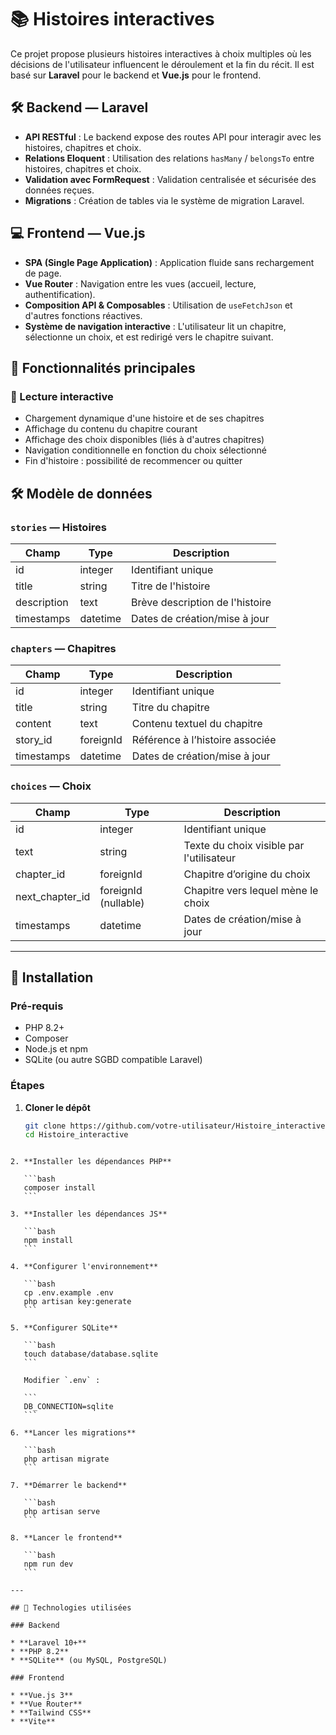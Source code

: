 # 📚 Histoires interactives

Ce projet propose plusieurs histoires interactives à choix multiples où les décisions de l'utilisateur influencent le déroulement et la fin du récit. Il est basé sur **Laravel** pour le backend et **Vue.js** pour le frontend.

## 🛠️ Backend — Laravel

- **API RESTful** : Le backend expose des routes API pour interagir avec les histoires, chapitres et choix.
- **Relations Eloquent** : Utilisation des relations `hasMany` / `belongsTo` entre histoires, chapitres et choix.
- **Validation avec FormRequest** : Validation centralisée et sécurisée des données reçues.
- **Migrations** : Création de tables via le système de migration Laravel.

## 💻 Frontend — Vue.js

- **SPA (Single Page Application)** : Application fluide sans rechargement de page.
- **Vue Router** : Navigation entre les vues (accueil, lecture, authentification).
- **Composition API & Composables** : Utilisation de `useFetchJson` et d'autres fonctions réactives.
- **Système de navigation interactive** : L'utilisateur lit un chapitre, sélectionne un choix, et est redirigé vers le chapitre suivant.

## 🌟 Fonctionnalités principales

### 📖 Lecture interactive

- Chargement dynamique d'une histoire et de ses chapitres
- Affichage du contenu du chapitre courant
- Affichage des choix disponibles (liés à d'autres chapitres)
- Navigation conditionnelle en fonction du choix sélectionné
- Fin d'histoire : possibilité de recommencer ou quitter

## 🛠️ Modèle de données

### `stories` — Histoires

| Champ       | Type     | Description                     |
|-------------|----------|---------------------------------|
| id          | integer  | Identifiant unique              |
| title       | string   | Titre de l'histoire             |
| description | text     | Brève description de l'histoire |
| timestamps  | datetime | Dates de création/mise à jour   |

### `chapters` — Chapitres

| Champ      | Type      | Description                        |
|------------|-----------|------------------------------------|
| id         | integer   | Identifiant unique                 |
| title      | string    | Titre du chapitre                  |
| content    | text      | Contenu textuel du chapitre        |
| story_id   | foreignId | Référence à l’histoire associée    |
| timestamps | datetime  | Dates de création/mise à jour      |

### `choices` — Choix

| Champ            | Type      | Description                                 |
|------------------|-----------|---------------------------------------------|
| id               | integer   | Identifiant unique                          |
| text             | string    | Texte du choix visible par l'utilisateur    |
| chapter_id       | foreignId | Chapitre d’origine du choix                 |
| next_chapter_id  | foreignId (nullable) | Chapitre vers lequel mène le choix |
| timestamps       | datetime  | Dates de création/mise à jour               |

---

## 🚀 Installation

### Pré-requis

- PHP 8.2+
- Composer
- Node.js et npm
- SQLite (ou autre SGBD compatible Laravel)

### Étapes

1. **Cloner le dépôt**
   ```bash
   git clone https://github.com/votre-utilisateur/Histoire_interactive.git
   cd Histoire_interactive
````

2. **Installer les dépendances PHP**

   ```bash
   composer install
   ```

3. **Installer les dépendances JS**

   ```bash
   npm install
   ```

4. **Configurer l'environnement**

   ```bash
   cp .env.example .env
   php artisan key:generate
   ```

5. **Configurer SQLite**

   ```bash
   touch database/database.sqlite
   ```

   Modifier `.env` :

   ```
   DB_CONNECTION=sqlite
   ```

6. **Lancer les migrations**

   ```bash
   php artisan migrate
   ```

7. **Démarrer le backend**

   ```bash
   php artisan serve
   ```

8. **Lancer le frontend**

   ```bash
   npm run dev
   ```

---

## 🧰 Technologies utilisées

### Backend

* **Laravel 10+**
* **PHP 8.2**
* **SQLite** (ou MySQL, PostgreSQL)

### Frontend

* **Vue.js 3**
* **Vue Router**
* **Tailwind CSS**
* **Vite**
